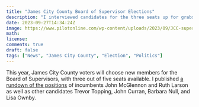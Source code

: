 ```yaml
---
title: "James City County Board of Supervisor Elections"
description: "I interviewed candidates for the three seats up for grabs."
date: 2023-09-27T14:34:24Z
image: https://www.pilotonline.com/wp-content/uploads/2023/09/JCC-supervisors.jpg?w=1020
math: 
license: 
comments: true
draft: false
tags: ["News", "James City County", "Election", "Politics"]
---
```


This year, James City County voters will choose new members for the Board of Supervisors, with three out of five seats available. I published [a rundown of the positions](https://www.pilotonline.com/2023/09/23/majority-of-jcc-supervisor-seats-up-for-grabs/) of incumbents John McGlennon and Ruth Larson as well as other candidates Trevor Topping, John Curran, Barbara Null, and Lisa Ownby.